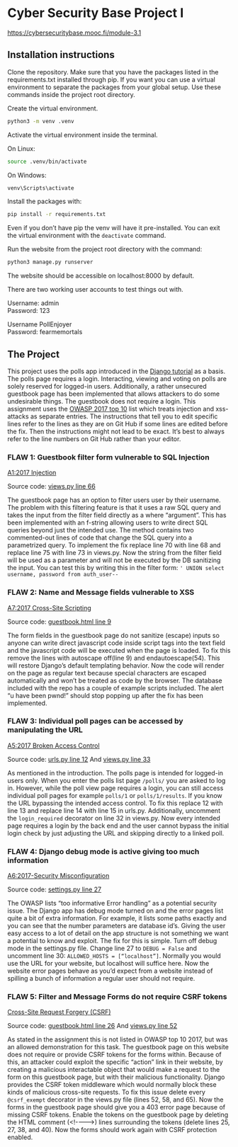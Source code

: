 # Cyber Security Base Project I

https://cybersecuritybase.mooc.fi/module-3.1

## Installation instructions

Clone the repository. Make sure that you have the packages listed in the
requirements.txt installed through pip. If you want you can use a virtual
environment to separate the packages from your global setup. Use these commands
inside the project root directory.

Create the virtual environment.

```sh
python3 -m venv .venv
```

Activate the virtual environment inside the terminal.

On Linux:

```sh
source .venv/bin/activate
```

On Windows:

```sh
venv\Scripts\activate
```

Install the packages with:

```sh
pip install -r requirements.txt
```

Even if you don’t have pip the venv will have it pre-installed. You can exit the
virtual environment with the `deactivate` command.

Run the website from the project root directory with the command:

```sh
python3 manage.py runserver
```

The website should be accessible on localhost:8000 by default.

There are two working user accounts to test things out with.

Username: admin \
Password: 123

Username PollEnjoyer \
Password: fearmemortals

## The Project

This project uses the polls app introduced in the
[Django tutorial](https://docs.djangoproject.com/en/3.1/intro/tutorial01/) as a
basis. The polls page requires a login. Interacting, viewing and voting on polls
are solely reserved for logged-in users. Additionally, a rather unsecured
guestbook page has been implemented that allows attackers to do some undesirable
things. The guestbook does not require a login. This assignment uses the
[OWASP 2017 top 10](https://owasp.org/www-project-top-ten/2017/Top_10) list
which treats injection and xss-attacks as separate entries. The instructions
that tell you to edit specific lines refer to the lines as they are on Git Hub
if some lines are edited before the fix. Then the instructions might not lead to
be exact. It’s best to always refer to the line numbers on Git Hub rather than
your editor.

### FLAW 1: Guestbook filter form vulnerable to SQL Injection

[A1:2017 Injection](https://owasp.org/www-project-top-ten/2017/A1_2017-Injection)

Source code:
[views.py line 66](https://github.com/hojahoja/CSB-Project-I-Unsecure-Website/blob/41c132ed53929997d1ecedce515f14c68ec44b92/polls/views.py#L66)

The guestbook page has an option to filter users user by their username. The
problem with this filtering feature is that it uses a raw SQL query and takes
the input from the filter field directly as a where “argument”. This has been
implemented with an f-string allowing users to write direct SQL queries beyond
just the intended use. The method contains two commented-out lines of code that
change the SQL query into a parametrized query. To implement the fix replace
line 70 with line 68 and replace line 75 with line 73 in views.py. Now the
string from the filter field will be used as a parameter and will not be
executed by the DB sanitizing the input. You can test this by writing this in
the filter form: `' UNION select username, password from auth_user--`

### FLAW 2: Name and Message fields vulnerable to XSS

[A7:2017 Cross-Site Scripting](<https://owasp.org/www-project-top-ten/2017/A7_2017-Cross-Site_Scripting_(XSS)>)

Source code:
[guestbook.html line 9](https://github.com/hojahoja/CSB-Project-I-Unsecure-Website/blob/41c132ed53929997d1ecedce515f14c68ec44b92/polls/templates/polls/guestbook.html#L9)

The form fields in the guestbook page do not sanitize (escape) inputs so anyone
can write direct javascript code inside script tags into the text field and the
javascript code will be executed when the page is loaded. To fix this remove the
lines with autoscape off(line 9) and endautoescape(54). This will restore
Django’s default templating behavior. Now the code will render on the page as
regular text because special characters are escaped automatically and won’t be
treated as code by the browser. The database included with the repo has a couple
of example scripts included. The alert “u have been pwnd!” should stop popping
up after the fix has been implemented.

### FLAW 3: Individual poll pages can be accessed by manipulating the URL

[A5:2017 Broken Access Control](https://owasp.org/www-project-top-ten/2017/A5_2017-Broken_Access_Control)

Source code:
[urls.py line 12](https://github.com/hojahoja/CSB-Project-I-Unsecure-Website/blob/41c132ed53929997d1ecedce515f14c68ec44b92/polls/urls.py#L12)
And
[views.py line 33](https://github.com/hojahoja/CSB-Project-I-Unsecure-Website/blob/41c132ed53929997d1ecedce515f14c68ec44b92/polls/views.py#L33)

As mentioned in the introduction. The polls page is intended for logged-in users
only. When you enter the polls list page `/polls/` you are asked to log in.
However, while the poll view page requires a login, you can still access
individual poll pages for example `polls/1` or `polls/1/results`. If you know
the URL bypassing the intended access control. To fix this replace 12 with line
13 and replace line 14 with line 15 in urls.py. Additionally, uncomment the
`login_required` decorator on line 32 in views.py. Now every intended page
requires a login by the back end and the user cannot bypass the initial login
check by just adjusting the URL and skipping directly to a linked poll.

### FLAW 4: Django debug mode is active giving too much information

[A6:2017-Security Misconfiguration](https://owasp.org/www-project-top-ten/2017/A6_2017-Security_Misconfiguration)

Source code:
[settings.py line 27](https://github.com/hojahoja/CSB-Project-I-Unsecure-Website/blob/41c132ed53929997d1ecedce515f14c68ec44b92/CSBHarjoitus/settings.py#L27)

The OWASP lists “too informative Error handling” as a potential security issue.
The Django app has debug mode turned on and the error pages list quite a bit of
extra information. For example, it lists some paths exactly and you can see that
the number parameters are database id’s. Giving the user easy access to a lot of
detail on the app structure is not something we want a potential to know and
exploit. The fix for this is simple. Turn off debug mode in the settings.py
file. Change line 27 to `DEBUG = False` and uncomment line 30:
`ALLOWED_HOSTS = [“localhost”]`. Normally you would use the URL for your
website, but localhost will suffice here. Now the website error pages behave as
you’d expect from a website instead of spilling a bunch of information a regular
user should not require.

### FLAW 5: Filter and Message Forms do not require CSRF tokens

[Cross-Site Request Forgery (CSRF)](https://owasp.org/www-community/attacks/csrf)

Source code:
[guestbook.html line 26](https://github.com/hojahoja/CSB-Project-I-Unsecure-Website/blob/41c132ed53929997d1ecedce515f14c68ec44b92/polls/templates/polls/guestbook.html#L26)
And
[views.py line 52](https://github.com/hojahoja/CSB-Project-I-Unsecure-Website/blob/41c132ed53929997d1ecedce515f14c68ec44b92/polls/views.py#L52)

As stated in the assignment this is not listed in OWASP top 10 2017, but was an
allowed demonstration for this task. The guestbook page on this website does not
require or provide CSRF tokens for the forms within. Because of this, an
attacker could exploit the specific “action” link in their website, by creating
a malicious interactable object that would make a request to the form on this
guestbook page, but with their malicious functionality. Django provides the CSRF
token middleware which would normally block these kinds of malicious cross-site
requests. To fix this issue delete every `@csrf_exempt` decorator in the
views.py file (lines 52, 58, and 65). Now the forms in the guestbook page should
give you a 403 error page because of missing CSRF tokens. Enable the tokens on
the guestbook page by deleting the HTML comment (\<!---->) lines surrounding the
tokens (delete lines 25, 27, 38, and 40). Now the forms should work again with
CSRF protection enabled.

